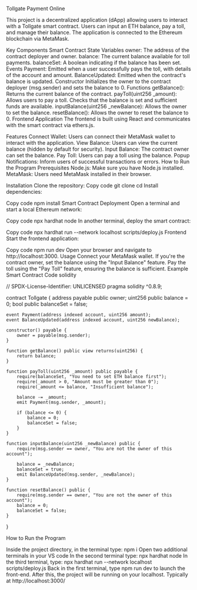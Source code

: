 Tollgate Payment Online

This project is a decentralized application (dApp) allowing users to interact with a Tollgate smart contract. Users can input an ETH balance, pay a toll, and manage their balance. The application is connected to the Ethereum blockchain via MetaMask.

Key Components
Smart Contract
State Variables
owner: The address of the contract deployer and owner.
balance: The current balance available for toll payments.
balanceSet: A boolean indicating if the balance has been set.
Events
Payment: Emitted when a user successfully pays the toll, with details of the account and amount.
BalanceUpdated: Emitted when the contract's balance is updated.
Constructor
Initializes the owner to the contract deployer (msg.sender) and sets the balance to 0.
Functions
getBalance(): Returns the current balance of the contract.
payToll(uint256 _amount): Allows users to pay a toll. Checks that the balance is set and sufficient funds are available.
inputBalance(uint256 _newBalance): Allows the owner to set the balance.
resetBalance(): Allows the owner to reset the balance to 0.
Frontend Application
The frontend is built using React and communicates with the smart contract via ethers.js.

Features
Connect Wallet: Users can connect their MetaMask wallet to interact with the application.
View Balance: Users can view the current balance (hidden by default for security).
Input Balance: The contract owner can set the balance.
Pay Toll: Users can pay a toll using the balance.
Popup Notifications: Inform users of successful transactions or errors.
How to Run the Program
Prerequisites
Node.js: Make sure you have Node.js installed.
MetaMask: Users need MetaMask installed in their browser.

Installation
Clone the repository:
Copy code
git clone <repository-url>
cd <project-directory>
Install dependencies:

Copy code
npm install
Smart Contract Deployment
Open a terminal and start a local Ethereum network:

Copy code
npx hardhat node
In another terminal, deploy the smart contract:

Copy code
npx hardhat run --network localhost scripts/deploy.js
Frontend
Start the frontend application:

Copy code
npm run dev
Open your browser and navigate to http://localhost:3000.
Usage
Connect your MetaMask wallet.
If you're the contract owner, set the balance using the "Input Balance" feature.
Pay the toll using the "Pay Toll" feature, ensuring the balance is sufficient.
Example Smart Contract Code
solidity


// SPDX-License-Identifier: UNLICENSED
pragma solidity ^0.8.9;

contract Tollgate {
    address payable public owner;
    uint256 public balance = 0;
    bool public balanceSet = false;

    event Payment(address indexed account, uint256 amount);
    event BalanceUpdated(address indexed account, uint256 newBalance);

    constructor() payable {
        owner = payable(msg.sender);
    }

    function getBalance() public view returns(uint256) {
        return balance;
    }

    function payToll(uint256 _amount) public payable {
        require(balanceSet, "You need to set ETH balance first");
        require(_amount > 0, "Amount must be greater than 0");
        require(_amount <= balance, "Insufficient balance");
        
        balance -= _amount;
        emit Payment(msg.sender, _amount);

        if (balance <= 0) {
            balance = 0;
            balanceSet = false;
        }
    }

    function inputBalance(uint256 _newBalance) public {
        require(msg.sender == owner, "You are not the owner of this account");
        
        balance = _newBalance;
        balanceSet = true;
        emit BalanceUpdated(msg.sender, _newBalance);
    }

    function resetBalance() public {
        require(msg.sender == owner, "You are not the owner of this account");
        balance = 0;
        balanceSet = false;
    }
}


How to Run the Program

Inside the project directory, in the terminal type: npm i
Open two additional terminals in your VS code
In the second terminal type: npx hardhat node
In the third terminal, type: npx hardhat run --network localhost scripts/deploy.js
Back in the first terminal, type npm run dev to launch the front-end.
After this, the project will be running on your localhost. Typically at http://localhost:3000/
